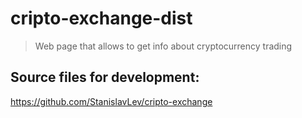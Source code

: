 # cripto-exchange-dist

> Web page that allows to get info about cryptocurrency trading

## Source files for development:
https://github.com/StanislavLev/cripto-exchange